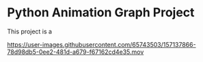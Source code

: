 # Python Animation Graph Project
This project is a 


https://user-images.githubusercontent.com/65743503/157137866-78d98db5-0ee2-481d-a679-f67162cd4e35.mov

